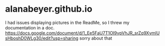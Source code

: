 # alanabeyer.github.io

I had issues displaying pictures in the ReadMe, so I threw my documentation in a doc.
https://docs.google.com/document/d/1_Ee5FaU7T1OI9vpVhJR_srZq9XymlUsHboshD0WLg30/edit?usp=sharing
  sorry about that
